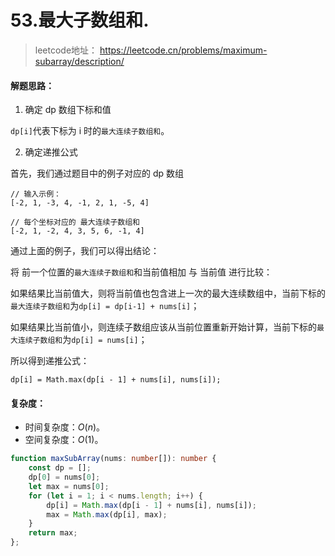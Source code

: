# 53.最大子数组和.

> leetcode地址： https://leetcode.cn/problems/maximum-subarray/description/

#### **解题思路：**

1. 确定 dp 数组下标和值

`dp[i]`代表下标为 i 时的`最大连续子数组和`。

2. 确定递推公式

首先，我们通过题目中的例子对应的 dp 数组

```
// 输入示例：
[-2, 1, -3, 4, -1, 2, 1, -5, 4]

// 每个坐标对应的 最大连续子数组和
[-2, 1, -2, 4, 3, 5, 6, -1, 4]
```



通过上面的例子，我们可以得出结论：

将 前一个位置的`最大连续子数组和`和当前值相加 与 当前值 进行比较：

如果结果比当前值大，则将当前值也包含进上一次的最大连续数组中，当前下标的`最大连续子数组和`为`dp[i] = dp[i-1] + nums[i]`；

如果结果比当前值小，则连续子数组应该从当前位置重新开始计算，当前下标的`最大连续子数组和`为`dp[i] = nums[i]`；

所以得到递推公式：

```
dp[i] = Math.max(dp[i - 1] + nums[i], nums[i]);
```

#### **复杂度：**

- 时间复杂度：*O*(*n*)。
- 空间复杂度：*O*(1)。

```typescript
function maxSubArray(nums: number[]): number {
    const dp = [];
    dp[0] = nums[0];
    let max = nums[0];
    for (let i = 1; i < nums.length; i++) {
        dp[i] = Math.max(dp[i - 1] + nums[i], nums[i]);
        max = Math.max(dp[i], max);
    }
    return max;
};
```


